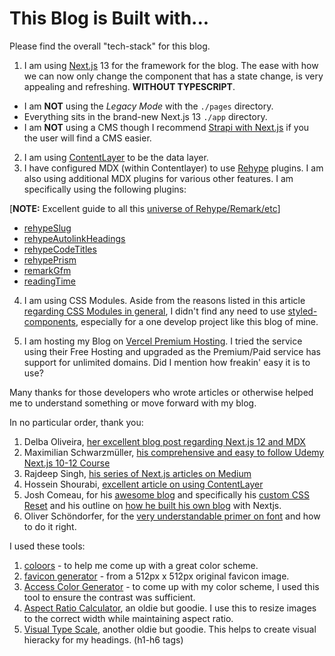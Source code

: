 # This Blog is Built with...

Please find the overall "tech-stack" for this blog.

1. I am using [Next.js](https://nextjs.org/blog/next-13) 13 for the framework for the blog. The ease with how we can now only change the component that has a state change, is very appealing and refreshing. **WITHOUT TYPESCRIPT**.

- I am **NOT** using the _Legacy Mode_ with the `./pages` directory.
- Everything sits in the brand-new Next.js 13 `./app` directory.
- I am **NOT** using a CMS though I recommend [Strapi with Next.js](https://strapi.io/blog) if you the user will find a CMS easier.

2. I am using [ContentLayer](https://www.contentlayer.dev/docs) to be the data layer.
3. I have configured MDX (within Contentlayer) to use [Rehype](https://github.com/rehypejs/rehype/blob/main/doc/plugins.md) plugins. I am also using additional MDX plugins for various other features. I am specifically using the following plugins:

[**NOTE:** Excellent guide to all this [universe of Rehype/Remark/etc](https://unifiedjs.com/learn/guide/introduction-to-unified/)]

- [rehypeSlug](rehype-slug)
- [rehypeAutolinkHeadings](https://github.com/rehypejs/rehype-autolink-headings)
- [rehypeCodeTitles](https://github.com/rockchalkwushock/rehype-code-titles)
- [rehypePrism](https://github.com/timlrx/rehype-prism-plus)
- [remarkGfm](https://github.com/remarkjs/remark-gfm)
- [readingTime](https://github.com/mattjennings/remark-reading-time)
<!-- - [toc](https://github.com/JS-DevTools/rehype-toc) -- COMING SOON -->

4. I am using CSS Modules. Aside from the reasons listed in this article [regarding CSS Modules in general](https://blog.openreplay.com/using-css-modules-in-react/#:~:text=In%20React%20js%2C%20where%20classes,lessens%20React%20styling's%20global%20scope.), I didn't find any need to use [styled-components](https://styled-components.com/), especially for a one develop project like this blog of mine.

5. I am hosting my Blog on [Vercel Premium Hosting](https://vercel.com/). I tried the service using their Free Hosting and upgraded as the Premium/Paid service has support for unlimited domains. Did I mention how freakin' easy it is to use?

Many thanks for those developers who wrote articles or otherwise helped me to understand something or move forward with my blog.

In no particular order, thank you:

1. Delba Oliveira, [her excellent blog post regarding Next.js 12 and MDX](https://delba.dev/blog/next-blog-structured-mdx-content-with-contentlayer)
2. Maximilian Schwarzmüller, [his comprehensive and easy to follow Udemy Next.js 10-12 Course](https://www.udemy.com/course/nextjs-react-the-complete-guide/learn/lecture/25229440?start=0#content)
3. Rajdeep Singh, [his series of Next.js articles on Medium](https://medium.com/@officialrajdeepsingh/list/create-static-blog-with-nextjs-and-markdown-34cbab11b5ed)
4. Hossein Shourabi, [excellent article on using ContentLayer](https://blog.mrcatdev.com/turns-your-mdx-files-include-yaml-into-data-with-contentlayer-in-nextjs-100daysofcode)
5. Josh Comeau, for his [awesome blog](https://www.joshwcomeau.com/) and specifically his [custom CSS Reset](https://www.joshwcomeau.com/css/custom-css-reset/) and his outline on [how he built his own blog](https://www.joshwcomeau.com/blog/how-i-built-my-blog/) with Nextjs.
6. Oliver Schöndorfer, for the [very understandable primer on font](https://pimpmytype.com/font-size/) and how to do it right.

I used these tools:

1. [coloors](https://coolors.co/) - to help me come up with a great color scheme.
2. [favicon generator](https://favicon.io/) - from a 512px x 512px original favicon image.
3. [Access Color Generator](https://www.learnui.design/tools/accessible-color-generator.html) - to come up with my color scheme, I used this tool to ensure the contrast was sufficient.
4. [Aspect Ratio Calculator](https://andrew.hedges.name/experiments/aspect_ratio/), an oldie but goodie. I use this to resize images to the correct width while maintaining aspect ratio.
5. [Visual Type Scale](https://type-scale.com/), another oldie but goodie. This helps to create visual hieracky for my headings. (h1-h6 tags)
